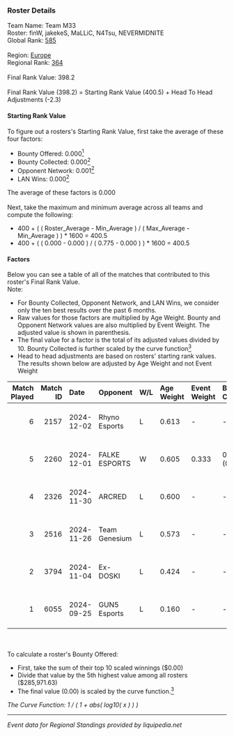 ### Roster Details<br />
Team Name: Team M33<br />
Roster: finW, jakekeS, MaLLiC, N4Tsu, NEVERMIDNITE<br />
Global Rank: [585](../../standings_global_2025_02_28.md)<br />
<br />
Region: [Europe]( ../../standings_europe_2025_02_28.md)<br />
Regional Rank: [364]( ../../standings_europe_2025_02_28.md)<br />
<br />
Final Rank Value:  398.2<br />
<br />
Final Rank Value (398.2) = Starting Rank Value (400.5) + Head To Head Adjustments (-2.3)<br />

#### Starting Rank Value<br />
To figure out a rosters's Starting Rank Value, first take the average of these four factors:<br />
- Bounty Offered: 0.000[<sup>1</sup>](#table2)
- Bounty Collected: 0.000[<sup>2</sup>](#table1)
- Opponent Network: 0.001[<sup>2</sup>](#table1)
- LAN Wins: 0.000[<sup>2</sup>](#table1)

The average of these factors is 0.000<br />
<br />
Next, take the maximum and minimum average across all teams and compute the following:<br />
- 400 + ( ( Roster_Average - Min_Average ) / ( Max_Average - Min_Average ) ) * 1600 = 400.5
- 400 + ( ( 0.000 - 0.000 ) / ( 0.775 - 0.000 ) ) * 1600 = 400.5


#### Factors<br />
Below you can see a table of all of the matches that contributed to this roster's Final Rank Value.<br />
Note:<br />

- For Bounty Collected, Opponent Network, and LAN Wins, we consider only the ten best results over the past 6 months.
- Raw values for those factors are multiplied by Age Weight. Bounty and Opponent Network values are also multiplied by Event Weight. The adjusted value is shown in parenthesis.
- The final value for a factor is the total of its adjusted values divided by 10. Bounty Collected is further scaled by the curve function[<sup>3</sup>](#curveFunction)
- Head to head adjustments are based on rosters' starting rank values. The results shown below are adjusted by Age Weight and not Event Weight
<span id="table1"></span><br />


| Match Played | Match ID | Date       | Opponent      | W/L | Age Weight | Event Weight | Bounty Collected | Opponent Network | LAN Wins  | H2H Adj. | Roster                                     |
| -: | -: | :- | :- | :- | :- | :- | :- | :- | :- | -: | :- |
|            6 |     2157 | 2024-12-02 | Rhyno Esports | L   | 0.613      | -            | -                | -                | -         |    -1.17 | finW, jakekeS, MaLLiC, N4Tsu, NEVERMIDNITE |
|            5 |     2260 | 2024-12-01 | FALKE ESPORTS | W   | 0.605      | 0.333        | 0.000 (0.000)    | 0.045 (0.009)    | 0 (0.000) |     9.92 | finW, jakekeS, MaLLiC, N4Tsu, NEVERMIDNITE |
|            4 |     2326 | 2024-11-30 | ARCRED        | L   | 0.600      | -            | -                | -                | -         |    -1.45 | finW, jakekeS, MaLLiC, N4Tsu, NEVERMIDNITE |
|            3 |     2516 | 2024-11-26 | Team Genesium | L   | 0.573      | -            | -                | -                | -         |    -2.72 | finW, jakekeS, MaLLiC, N4Tsu, NEVERMIDNITE |
|            2 |     3794 | 2024-11-04 | Ex-DOSKI      | L   | 0.424      | -            | -                | -                | -         |    -6.66 | finW, jakekeS, MaLLiC, N4Tsu, NEVERMIDNITE |
|            1 |     6055 | 2024-09-25 | GUN5 Esports  | L   | 0.160      | -            | -                | -                | -         |    -0.18 | finW, jakekeS, MaLLiC, N4Tsu, NEVERMIDNITE |

<br />
<span id="table2"></span><br />
To calculate a roster's Bounty Offered:<br />

- First, take the sum of their top 10 scaled winnings ($0.00)
- Divide that value by the 5th highest value among all rosters ($285,971.63)
- The final value (0.00) is scaled by the curve function.[<sup>3</sup>](#curveFunction)

<span id="curveFunction"></span>_The Curve Function: 1 / ( 1 + abs( log10( x ) ) )_<br />

---
_Event data for Regional Standings provided by liquipedia.net_<br />
